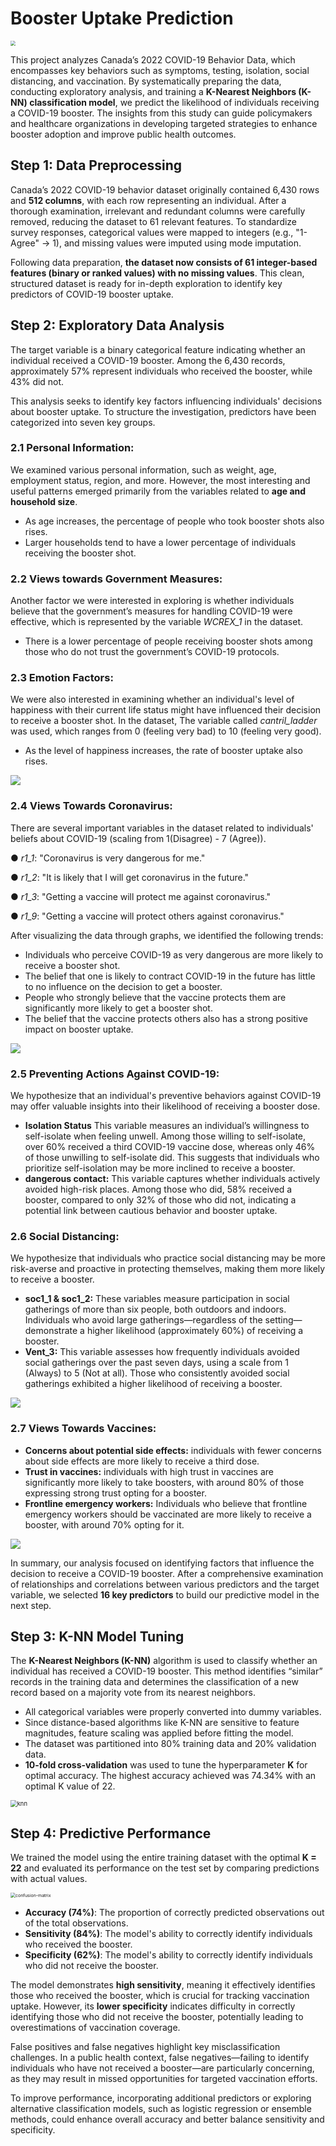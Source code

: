 # Booster Uptake Prediction

<img src="images/covid.png" style="zoom: 50%;" />

This project analyzes Canada’s 2022 COVID-19 Behavior Data, which encompasses key behaviors such as symptoms, testing, isolation, social distancing, and vaccination. By systematically preparing the data, conducting exploratory analysis, and training a **K-Nearest Neighbors (K-NN) classification model**, we predict the likelihood of individuals receiving a COVID-19 booster. The insights from this study can guide policymakers and healthcare organizations in developing targeted strategies to enhance booster adoption and improve public health outcomes.

## Step 1: Data Preprocessing

Canada’s 2022 COVID-19 behavior dataset originally contained 6,430 rows and **512 columns**, with each row representing an individual. After a thorough examination, irrelevant and redundant columns were carefully removed, reducing the dataset to 61 relevant features. To standardize survey responses, categorical values were mapped to integers (e.g., "1-Agree" $\rightarrow$ 1), and missing values were imputed using mode imputation.

Following data preparation, **the dataset now consists of 61 integer-based features (binary or ranked values) with no missing values**. This clean, structured dataset is ready for in-depth exploration to identify key predictors of COVID-19 booster uptake.

## Step 2: Exploratory Data Analysis

The target variable is a binary categorical feature indicating whether an individual received a COVID-19 booster. Among the 6,430 records, approximately 57% represent individuals who received the booster, while 43% did not.

This analysis seeks to identify key factors influencing individuals' decisions about booster uptake. To structure the investigation, predictors have been categorized into seven key groups.

### **2.1 Personal Information:**

We examined various personal information, such as weight, age, employment status, region, and more. However, the most interesting and useful patterns emerged primarily from the variables related to **age and household size**.

- As age increases, the percentage of people who took booster shots also rises.
- Larger households tend to have a lower percentage of individuals receiving the booster shot.

### **2.2 Views towards Government Measures:**

Another factor we were interested in exploring is whether individuals believe that the government’s measures for handling COVID-19 were effective, which is represented by the variable *WCREX_1* in the dataset.

- There is a lower percentage of people receiving booster shots among those who do not trust the government’s COVID-19 protocols.

### 2.3 Emotion Factors:

We were also interested in examining whether an individual's level of happiness with their current life status might have influenced their decision to receive a booster shot. In the dataset, The variable called *cantril_ladder* was used, which ranges from 0 (feeling very bad) to 10 (feeling very good). 

- As the level of happiness increases, the rate of booster uptake also rises. 

![](images/eda1.png)

### **2.4 Views Towards Coronavirus:**

There are several important variables in the dataset related to individuals' beliefs about COVID-19 (scaling from 1(Disagree) - 7 (Agree)).

●   *r1_1*: "Coronavirus is very dangerous for me."

●   *r1_2*: "It is likely that I will get coronavirus in the future."

●   *r1_3*: "Getting a vaccine will protect me against coronavirus."

●   *r1_9*: "Getting a vaccine will protect others against coronavirus."

After visualizing the data through graphs, we identified the following trends:

- Individuals who perceive COVID-19 as very dangerous are more likely to receive a booster shot.
- The belief that one is likely to contract COVID-19 in the future has little to no influence on the decision to get a booster.
- People who strongly believe that the vaccine protects them are significantly more likely to get a booster shot.
- The belief that the vaccine protects others also has a strong positive impact on booster uptake.

![](images/view-toward-covid.png)

### **2.5 Preventing Actions Against COVID-19:**

We hypothesize that an individual's preventive behaviors against COVID-19 may offer valuable insights into their likelihood of receiving a booster dose.

- **Isolation Status** This variable measures an individual’s willingness to self-isolate when feeling unwell. Among those willing to self-isolate, over 60% received a third COVID-19 vaccine dose, whereas only 46% of those unwilling to self-isolate did. This suggests that individuals who prioritize self-isolation may be more inclined to receive a booster.
- **dangerous contact:** This variable captures whether individuals actively avoided high-risk places. Among those who did, 58% received a booster, compared to only 32% of those who did not, indicating a potential link between cautious behavior and booster uptake.

### **2.6 Social Distancing:**

We hypothesize that individuals who practice social distancing may be more risk-averse and proactive in protecting themselves, making them more likely to receive a booster.

- **soc1_1 & soc1_2:** These variables measure participation in social gatherings of more than six people, both outdoors and indoors. Individuals who avoid large gatherings—regardless of the setting—demonstrate a higher likelihood (approximately 60%) of receiving a booster.
- **Vent_3:** This variable assesses how frequently individuals avoided social gatherings over the past seven days, using a scale from 1 (Always) to 5 (Not at all). Those who consistently avoided social gatherings exhibited a higher likelihood of receiving a booster.

![](images/eda2.png)

### **2.7 Views Towards Vaccines:**

- **Concerns about potential side effects:** individuals with fewer concerns about side effects are more likely to receive a third dose. 
- **Trust in vaccines:** individuals with high trust in vaccines are significantly more likely to take boosters, with around 80% of those expressing strong trust opting for a booster. 
- **Frontline emergency workers:** Individuals who believe that frontline emergency workers should be vaccinated are more likely to receive a booster, with around 70% opting for it.

![](images/eda3.png)

In summary, our analysis focused on identifying factors that influence the decision to receive a COVID-19 booster. After a comprehensive examination of relationships and correlations between various predictors and the target variable, we selected **16 key predictors** to build our predictive model in the next step.

## Step 3: K-NN Model Tuning

The **K-Nearest Neighbors (K-NN)** algorithm is used to classify whether an individual has received a COVID-19 booster. This method identifies “similar” records in the training data and determines the classification of a new record based on a majority vote from its nearest neighbors.

- All categorical variables were properly converted into dummy variables.
- Since distance-based algorithms like K-NN are sensitive to feature magnitudes, feature scaling was applied before fitting the model.
- The dataset was partitioned into 80% training data and 20% validation data.
- **10-fold cross-validation** was used to tune the hyperparameter **K** for optimal accuracy. The highest accuracy achieved was 74.34% with an optimal K value of 22.

<img src="images/knn.png" alt="knn" style="zoom:67%;" />

## Step 4: Predictive Performance

We trained the model using the entire training dataset with the optimal **K = 22** and evaluated its performance on the test set by comparing predictions with actual values. 

<img src="images/confusion-matrix.png" alt="confusion-matrix" style="zoom: 50%;" />

- **Accuracy (74%)**: The proportion of correctly predicted observations out of the total observations.
- **Sensitivity (84%)**: The model's ability to correctly identify individuals who received the booster.
- **Specificity (62%)**: The model's ability to correctly identify individuals who did not receive the booster.

The model demonstrates **high sensitivity**, meaning it effectively identifies those who received the booster, which is crucial for tracking vaccination uptake. However, its **lower specificity** indicates difficulty in correctly identifying those who did not receive the booster, potentially leading to overestimations of vaccination coverage.

False positives and false negatives highlight key misclassification challenges. In a public health context, false negatives—failing to identify individuals who have not received a booster—are particularly concerning, as they may result in missed opportunities for targeted vaccination efforts.

To improve performance, incorporating additional predictors or exploring alternative classification models, such as logistic regression or ensemble methods, could enhance overall accuracy and better balance sensitivity and specificity.